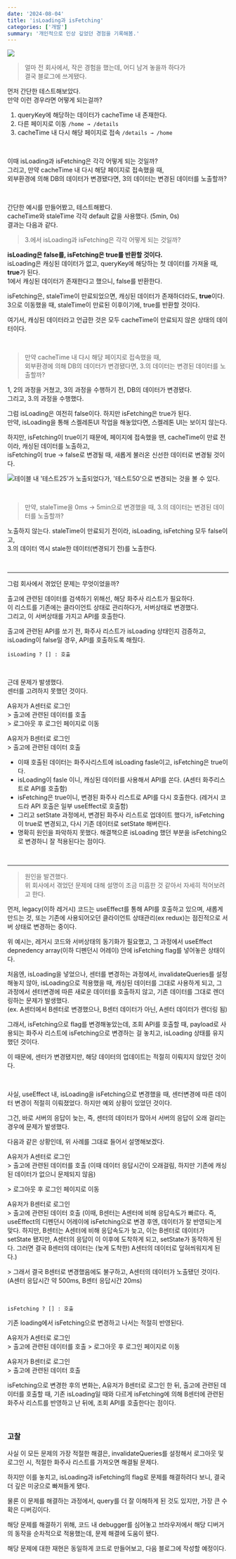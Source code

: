 ```yaml
---
date: '2024-08-04'
title: 'isLoading과 isFetching'
categories: ['개발']
summary: '개인적으로 인상 깊었던 경험을 기록해봄.'
---
```


![](./img.webp)

> 얼마 전 회사에서, 작은 경험을 했는데, 어디 남겨 놓을까 하다가  
> 결국 블로그에 쓰게됐다.

먼저 간단한 테스트해보았다.  
만약 이런 경우라면 어떻게 되는걸까?

1.  queryKey에 해당하는 데이터가 cacheTime 내 존재한다.
2.  다른 페이지로 이동 `/home → /details`
3.  cacheTime 내 다시 해당 페이지로 접속 `/details → /home`

<br/>

이때 isLoading과 isFetching은 각각 어떻게 되는 것일까?  
그리고, 만약 cacheTime 내 다시 해당 페이지로 접속했을 때,  
외부환경에 의해 DB의 데이터가 변경됐다면, 3의 데이터는 변경된 데이터를 노출할까?

<br/>

간단한 예시를 만들어봤고, 테스트해봤다.  
cacheTime와 staleTime 각각 default 값을 사용했다. (5min, 0s)  
결과는 다음과 같다.

> 3.에서 isLoading과 isFetching은 각각 어떻게 되는 것일까?

**isLoading은 false를, isFetching은 true를 반환할 것이다.**  
isLoading은 캐싱된 데이터가 없고, queryKey에 해당하는 첫 데이터를 가져올 때, **true**가 된다.  
1에서 캐싱된 데이터가 존재한다고 했으니, false를 반환한다.

isFetching은, staleTime이 만료되었으면, 캐싱된 데이터가 존재하더라도, **true**이다.
3으로 이동했을 때, staleTime이 만료된 이후이기에, true를 반환할 것이다.

여기서, 캐싱된 데이터라고 언급한 것은 모두 cacheTime이 만료되지 않은 상태의 데이터이다.

<br/>

> 만약 cacheTime 내 다시 해당 페이지로 접속했을 때,  
> 외부환경에 의해 DB의 데이터가 변경됐다면, 3.의 데이터는 변경된 데이터를 노출할까?

1, 2의 과정을 거쳤고, 3의 과정을 수행하기 전, DB의 데이터가 변경됐다.  
그리고, 3.의 과정을 수행했다.

그럼 isLoading은 여전히 false이다. 하지만 isFetching은 true가 된다.  
만약, isLoading을 통해 스켈레톤UI 작업을 해놓았다면, 스켈레톤 UI는 보이지 않는다.

하지만, isFetching이 true이기 때문에, 페이지에 접속했을 땐, cacheTime이 만료 전이라, 캐싱된 데이터를 노출하고,  
isFetching이 true → false로 변경될 때, 새롭게 불러온 신선한 데이터로 변경될 것이다.

![테이블 내 '테스트25'가 노출되었다가, '테스트50'으로 변경되는 것을 볼 수 있다.](./ex.gif)

<br/>

> 만약, staleTime을 0ms → 5min으로 변경했을 때, 3.의 데이터는 변경된 데이터를 노출할까?

노출하지 않는다. staleTime이 만료되기 전이라, isLoading, isFetching 모두 false이고,  
3.의 데이터 역시 stale한 데이터(변경되기 전)를 노출한다.

<br/>

---

그럼 회사에서 겪었던 문제는 무엇이었을까?

출고에 관련된 데이터를 검색하기 위해선, 해당 화주사 리스트가 필요하다.  
이 리스트를 기존에는 클라이언트 상태로 관리하다가, 서버상태로 변경했다.  
그리고, 이 서버상태를 가지고 API를 호출한다.

출고에 관련된 API를 쏘기 전, 화주사 리스트가 isLoading 상태인지 검증하고,  
isLoading이 false일 경우, API를 호출하도록 해줬다.

```
isLoading ? [] : 호출
```

<br/>

근데 문제가 발생했다.  
센터를 고려하지 못했던 것이다.

A유저가 A센터로 로그인  
\> 출고에 관련된 데이터를 호출  
\> 로그아웃 후 로그인 페이지로 이동

A유저가 B센터로 로그인  
\> 출고에 관련된 데이터 호출

- 이때 호출된 데이터는 화주사리스트에 isLoading fasle이고, isFetching은 true이다.
- isLoading이 fasle 이니, 캐싱된 데이터를 사용해서 API를 쏜다. (A센터 화주리스트로 API를 호출함)
- isFetching은 true이니, 변경된 화주사 리스트로 API를 다시 호출한다. (레거시 코드라 API 호출은 일부 useEffect로 호출함)
- 그리고 setState 과정에서, 변경된 화주사 리스트로 업데이트 했다가, isFetching이 true로 변경되고, 다시 기존 데이터로 setState 해버린다.
- 명확히 원인을 파악하지 못했다. 해결책으론 isLoading 했던 부분을 isFetching으로 변경하니 잘 적용된다는 점이다.

<br/>

---

> 원인을 발견했다.  
> 위 회사에서 겪었던 문제에 대해 설명이 조금 미흡한 것 같아서 자세히 적어보려고 한다.

먼저, legacy(이하 레거시) 코드는 useEffect를 통해 API를 호출하고 있으며, 새롭게 만드는 것, 또는 기존에 사용되어오던 클라이언트 상태관리(ex redux)는 점진적으로 서버 상태로 변경하는 중이다.

위 예시는, 레거시 코드와 서버상태의 동기화가 필요했고, 그 과정에서 useEffect depnedency array(이하 디펜던시 어레이) 안에 isFetching flag를 넣어놓은 상태이다.

처음엔, isLoading을 넣었으나, 센터를 변경하는 과정에서, invalidateQueries를 설정해놓지 않아, isLoading으로 적용했을 때, 캐싱된 데이터를 그대로 사용하게 되고, 그 과정에서 센터변경에 따른 새로운 데이터를 호출하지 않고, 기존 데이터를 그대로 렌더링하는 문제가 발생했다.  
(ex. A센터에서 B센터로 변경했으나, B센터 데이터가 아닌, A센터 데이터가 렌더링 됨)

그래서, isFetching으로 flag를 변경해놓았는데, 조회 API를 호출할 때, payload로 사용되는 화주사 리스트에 isFetching으로 변경하는 걸 놓치고, isLoading 상태를 유지했던 것이다.

이 때문에, 센터가 변경됐지만, 해당 데이터의 업데이트는 적절히 이뤄지지 않았던 것이다.

<br/>

사실, useEffect 내, isLoading을 isFetching으로 변경했을 때, 센터변경에 따른 데이터 변경이 적절히 이뤄졌었다. 하지만 예외 상황이 있었던 것이다.

그건, 바로 서버의 응답이 늦는, 즉, 센터의 데이터가 많아서 서버의 응답이 오래 걸리는 경우에 문제가 발생했다.

다음과 같은 상황인데, 위 사례를 그대로 들어서 설명해보겠다.

A유저가 A센터로 로그인  
\> 출고에 관련된 데이터를 호출 (이때 데이터 응답시간이 오래걸림, 하지만 기존에 캐싱된 데이터가 없으니 문제되지 않음)

\> 로그아웃 후 로그인 페이지로 이동

A유저가 B센터로 로그인  
\> 출고에 관련된 데이터 호출 (이때, B센터는 A센터에 비해 응답속도가 빠르다. 즉, useEffect의 디펜던시 어레이에 isFetching으로 변경 후엔, 데이터가 잘 반영되는게 맞다. 하지만, B센터는 A센터에 비해 응답속도가 늦고, 이는 B센터로 데이터가 setState 됐지만, A센터의 응답이 이 이후에 도착하게 되고, setState가 동작하게 된다. 그러면 결국 B센터의 데이터는 (늦게 도착한) A센터의 데이터로 덮혀씌워지게 된다.)

\> 그래서 결국 B센터로 변경했음에도 불구하고, A센터의 데이터가 노출됐던 것이다.  
(A센터 응답시간 약 500ms, B센터 응답시간 20ms)

<br/>

```
isFetching ? [] : 호출
```

기존 loading에서 isFetching으로 변경하고 나서는 적절히 반영된다.

A유저가 A센터로 로그인  
\> 출고에 관련된 데이터를 호출
\> 로그아웃 후 로그인 페이지로 이동

A유저가 B센터로 로그인  
\> 출고에 관련된 데이터 호출

isFetching으로 변경한 후의 변화는, A유저가 B센터로 로그인 한 뒤, 출고에 관련된 데이터를 호출할 때, 기존 isLoading일 때와 다르게 isFetching에 의해 B센터에 관련된 화주사 리스트를 반영하고 난 뒤에, 조회 API를 호출한다는 점이다.

<br/>

### 고찰

사실 이 모든 문제의 가장 적절한 해결은, invalidateQueries를 설정해서 로그아웃 및 로그인 시, 적절한 화주사 리스트를 가져오면 해결될 문제다.

하지만 이를 놓치고, isLoading과 isFetching의 flag로 문제를 해결하려다 보니, 결국 더 깊은 미궁으로 빠져들게 됐다.

물론 이 문제를 해결하는 과정에서, query를 더 잘 이해하게 된 것도 있지만, 가장 큰 수확은 디버깅이다.

해당 문제를 해결하기 위해, 코드 내 debugger를 심어놓고 브라우저에서 해당 디버거의 동작을 순차적으로 적용했는데, 문제 해결에 도움이 됐다.

해당 문제에 대한 재현은 동일하게 코드로 만들어보고, 다음 블로그에 작성할 예정이다.
